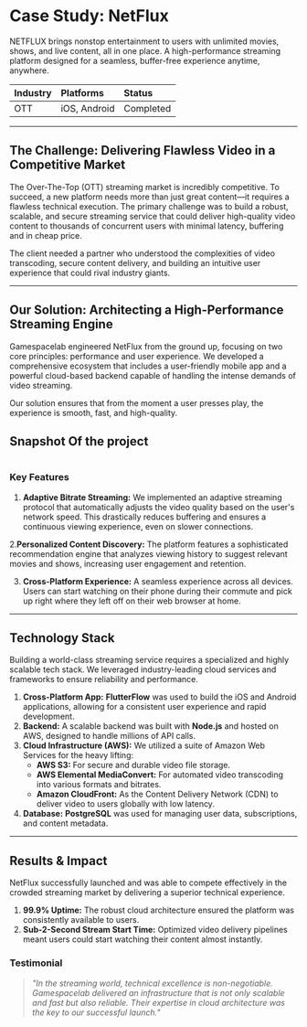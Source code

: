 # Case Study: NetFlux



NETFLUX brings nonstop entertainment to users with unlimited movies, shows, and live content, all in one place. A high-performance streaming platform designed for a seamless, buffer-free experience anytime, anywhere.

| **Industry** | **Platforms** | **Status** |
| :--- | :--- | :--- |
| OTT| iOS, Android| Completed |

---

## The Challenge: Delivering Flawless Video in a Competitive Market

The Over-The-Top (OTT) streaming market is incredibly competitive. To succeed, a new platform needs more than just great content—it requires a flawless technical execution. The primary challenge was to build a robust, scalable, and secure streaming service that could deliver high-quality video content to thousands of concurrent users with minimal latency, buffering and in cheap price.

The client needed a partner who understood the complexities of video transcoding, secure content delivery, and building an intuitive user experience that could rival industry giants.

---

## Our Solution: Architecting a High-Performance Streaming Engine

Gamespacelab engineered NetFlux from the ground up, focusing on two core principles: performance and user experience. We developed a comprehensive ecosystem that includes a user-friendly mobile app and a powerful cloud-based backend capable of handling the intense demands of video streaming.

Our solution ensures that from the moment a user presses play, the experience is smooth, fast, and high-quality.

## Snapshot Of the project

<img link="" />

### Key Features

1. **Adaptive Bitrate Streaming:** We implemented an adaptive streaming protocol that automatically adjusts the video quality based on the user's network speed. This drastically reduces buffering and ensures a continuous viewing experience, even on slower connections.
   
2.**Personalized Content Discovery:** The platform features a sophisticated recommendation engine that analyzes viewing history to suggest relevant movies and shows, increasing user engagement and retention.

3. **Cross-Platform Experience:** A seamless experience across all devices. Users can start watching on their phone during their commute and pick up right where they left off on their web browser at home.


---

## Technology Stack

Building a world-class streaming service requires a specialized and highly scalable tech stack. We leveraged industry-leading cloud services and frameworks to ensure reliability and performance.

1. **Cross-Platform App:** **FlutterFlow** was used to build the iOS and Android applications, allowing for a consistent user experience and rapid development.
2. **Backend:** A scalable backend was built with **Node.js** and hosted on AWS, designed to handle millions of API calls.
3. **Cloud Infrastructure (AWS):** We utilized a suite of Amazon Web Services for the heavy lifting:
    * **AWS S3:** For secure and durable video file storage.
    * **AWS Elemental MediaConvert:** For automated video transcoding into various formats and bitrates.
    * **Amazon CloudFront:** As the Content Delivery Network (CDN) to deliver video to users globally with low latency.
4. **Database:** **PostgreSQL** was used for managing user data, subscriptions, and content metadata.



---

## Results & Impact

NetFlux successfully launched and was able to compete effectively in the crowded streaming market by delivering a superior technical experience.

1. **99.9% Uptime:** The robust cloud architecture ensured the platform was consistently available to users.
2. **Sub-2-Second Stream Start Time:** Optimized video delivery pipelines meant users could start watching their content almost instantly.

### Testimonial

> *"In the streaming world, technical excellence is non-negotiable. Gamespacelab delivered an infrastructure that is not only scalable and fast but also reliable. Their expertise in cloud architecture was the key to our successful launch."*

